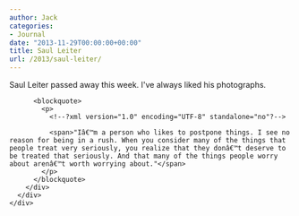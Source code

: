 ```yaml
---
author: Jack
categories:
- Journal
date: "2013-11-29T00:00:00+00:00"
title: Saul Leiter
url: /2013/saul-leiter/
---
```


<div>
  <div>
    <div>
      <div>
        <div>
          <p>
            Saul Leiter passed away this week. I've always liked his photographs. 
          </p>
          
          <blockquote>
            <p>
              <!--?xml version="1.0" encoding="UTF-8" standalone="no"?-->
              
              <span>"Iâ€™m a person who likes to postpone things. I see no reason for being in a rush. When you consider many of the things that people treat very seriously, you realize that they donâ€™t deserve to be treated that seriously. And that many of the things people worry about arenâ€™t worth worrying about."</span>
            </p>
          </blockquote>
        </div>
      </div>
    </div>
  </div>
</div>
